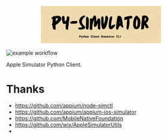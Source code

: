 <p align="center"><a herf="https://meituan-dianping.github.io/lyrebird/"><img src="./asserts/logo.png" width="320"></a></p>


![example workflow](https://github.com/youngfreeFJS/pysimulator/actions/workflows/e2e.yaml/badge.svg)

Apple Simulator Python Client.

# Thanks
- https://github.com/appium/node-simctl
- https://github.com/appium/appium-ios-simulator
- https://github.com/MobileNativeFoundation
- https://github.com/wix/AppleSimulatorUtils
- 
